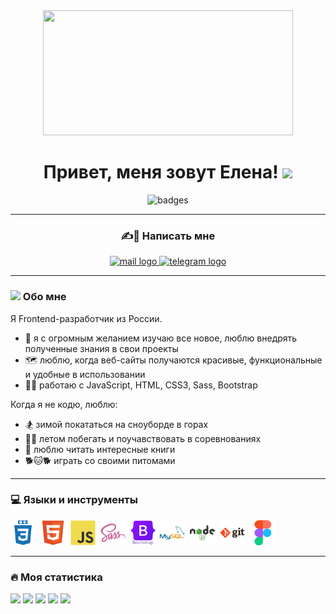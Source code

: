 <div align="center">
  <img height="200" width="400" src='https://i.giphy.com/media/v1.Y2lkPTc5MGI3NjExMHp1dmt1eGpzbmx0d2t0OWQwYjR6YmhjY2xuaHVsamY3dWMzbHRvdSZlcD12MV9pbnRlcm5hbF9naWZfYnlfaWQmY3Q9Zw/LMcB8XospGZO8UQq87/giphy.gif'/>
</div>


<div id="header"  align="center">
 <!--  <img src="https://media.giphy.com/media/YnS7j9pwnECXLMrI4t/giphy.gif?cid=ecf05e47m49rzv1ubp0gzwjb9lxv9u8ofkr7oa12sie97m2r&ep=v1_gifs_related&rid=giphy.gif&ct=s" width="100"/> -->
  <h1 >
    Привет, меня зовут Елена!
    <img src="https://media.giphy.com/media/hvRJCLFzcasrR4ia7z/giphy.gif" width="30px"/>
  </h1>
  <!--счетчик посетителей -->
  <img src="https://komarev.com/ghpvc/?username=ElenLen&abbreviated=true&style=plastic&color=brightgreen" alt="badges"/>
 <br>

---  
### ✍️👩 Написать мне
  
  <a href="mailto:relax-pl@yandex.ru" target="_blank">
    <img src="https://img.shields.io/static/v1?message=Yandex&logo=yandex&label=&color=FF0000&logoColor=white&labelColor=&style=for-the-badge" height="25" alt="mail logo"  />
  </a>
  <a href="https://t.me/nusya_1" target="_blank">
    <img src="https://img.shields.io/static/v1?message=Telegram&logo=telegram&label=&color=1E90FF&logoColor=white&labelColor=&style=for-the-badge" height="25" alt="telegram logo"  />
  </a>
  
</div>

---


### <img src="https://media.giphy.com/media/WUlplcMpOCEmTGBtBW/giphy.gif" width="30"> Обо мне

Я Frontend-разработчик из России.
- 🌱 я с огромным желанием изучаю все новое, люблю внедрять полученные знания в свои проекты
- 🗺️ люблю, когда веб-сайты получаются красивые, функциональные и удобные в использовании
- 👩‍💻 работаю с JavaScript, HTML, CSS3, Sass, Bootstrap

Когда я не кодю, люблю:
- 🏂 зимой покататься на сноуборде в горах
- 🏃‍♀️ летом побегать и поучавствовать в соревнованиях
- 📖 люблю читать интересные книги
- 🐕🐱🐕 играть со своими питомами


---

### 💻 Языки и инструменты

<div>
  <!-- <img src="https://github.com/devicons/devicon/blob/master/icons/java/java-original-wordmark.svg" title="Java" alt="Java" width="40" height="40"/>&nbsp;
  <img src="https://github.com/devicons/devicon/blob/master/icons/react/react-original-wordmark.svg" title="React" alt="React" width="40" height="40"/>&nbsp;  -->  
  <img src="https://github.com/devicons/devicon/blob/master/icons/css3/css3-plain-wordmark.svg"  title="CSS3" alt="CSS" width="40" height="40"/>&nbsp;
  <img src="https://github.com/devicons/devicon/blob/master/icons/html5/html5-original.svg" title="HTML5" alt="HTML" width="40" height="40"/>&nbsp;
  <img src="https://github.com/devicons/devicon/blob/master/icons/javascript/javascript-original.svg" title="JavaScript" alt="JavaScript" width="40" height="40"/>&nbsp;  
  <img src="https://github.com/devicons/devicon/blob/master/icons/sass/sass-original.svg" title="sass" **alt="sass" width="40" height="40"/>&nbsp; 
  <img src="https://github.com/devicons/devicon/blob/master/icons/bootstrap/bootstrap-original-wordmark.svg" title="bootstrap" **alt="bootstrap" width="40" height="40"/>&nbsp;   
  <img src="https://github.com/devicons/devicon/blob/master/icons/mysql/mysql-original-wordmark.svg" title="MySQL"  alt="MySQL" width="40" height="40"/>&nbsp;
  <img src="https://github.com/devicons/devicon/blob/master/icons/nodejs/nodejs-original-wordmark.svg" title="NodeJS" alt="NodeJS" width="40" height="40"/>&nbsp;
  <img src="https://github.com/devicons/devicon/blob/master/icons/git/git-original-wordmark.svg" title="Git" **alt="Git" width="40" height="40"/>&nbsp; 
   <img src="https://github.com/devicons/devicon/blob/master/icons/figma/figma-original.svg" title="Figma" **alt="Figma" width="40" height="40"/>&nbsp; 
 
</div>

---

### 🔥 Моя cтатистика    

<!-- Карточка профиля: -->
<!-- Статистика языков в коммитах: -->
<!-- Статистика языков в репозиториях: -->
<!-- Статистика профиля: -->
<!-- Данные по коммитам за сутки: -->
![](https://github-profile-summary-cards.vercel.app/api/cards/profile-details?username=ElenLen&theme=solarized_dark)
![](https://github-profile-summary-cards.vercel.app/api/cards/most-commit-language?username=ElenLen&theme=solarized_dark)
![](https://github-profile-summary-cards.vercel.app/api/cards/repos-per-language?username=ElenLen&theme=solarized_dark)
![](https://github-profile-summary-cards.vercel.app/api/cards/stats?username=ElenLen&theme=solarized_dark)
![](https://github-profile-summary-cards.vercel.app/api/cards/productive-time?username=ElenLen&theme=solarized_dark)

<!---  -->
<!-- отобразим недавние посты, опубликованные пользователем на различных платформах
### :writing_hand: Blog Posts : -->
<!-- BLOG-POST-LIST:START -->
<!-- BLOG-POST-LIST:END -->
<!--
**ElenLen/ElenLen** is a ✨ _special_ ✨ repository because its `README.md` (this file) appears on your GitHub profile.

Here are some ideas to get you started:

- 🔭 I’m currently working on ...
- 🌱 I’m currently learning ...
- 👯 I’m looking to collaborate on ...
- 🤔 I’m looking for help with ...
- 💬 Ask me about ...
- 📫 How to reach me: ...
- 😄 Pronouns: ...
- ⚡ Fun fact: ...
-->


[Telegram]: <https://t.me/ElenLen> 
[E-mail]: <mailto: relax-pl@yandex.ru>
<!-- [My Portfolio]: <https://alenag.netlify.app/> -->
